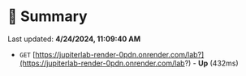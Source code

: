 # 📖 Summary
Last updated: **4/24/2024, 11:09:40 AM**

- `GET` [https://jupiterlab-render-0pdn.onrender.com/lab?](https://jupiterlab-render-0pdn.onrender.com/lab?) - **Up** (432ms)
